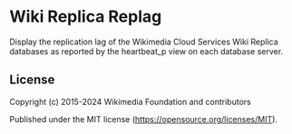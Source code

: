 Wiki Replica Replag
===================

Display the replication lag of the Wikimedia Cloud Services Wiki Replica
databases as reported by the heartbeat_p view on each database server.

License
-------
Copyright (c) 2015-2024 Wikimedia Foundation and contributors

Published under the MIT license (<https://opensource.org/licenses/MIT>).
